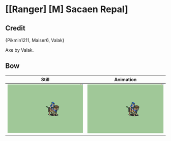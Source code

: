 # [\[Ranger\] \[M\] Sacaen Repal]

## Credit

{Pikmin1211, Maiser6, Valak}

Axe by Valak.
	
## Bow

| Still | Animation |
| :---: | :-------: |
| ![Bow still](./Bow_000.png) | ![Bow animation](./Bow.gif) |
